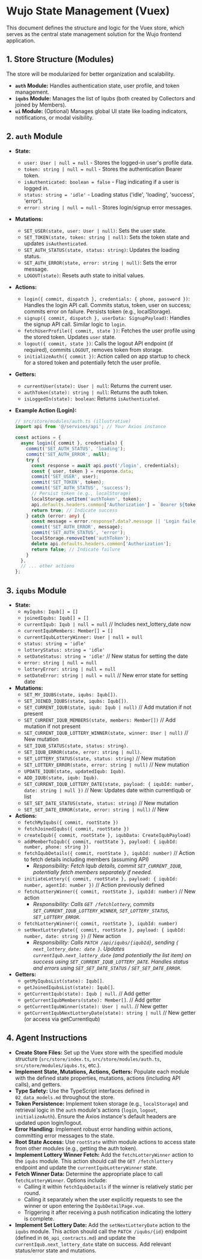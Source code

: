 # Wujo State Management (Vuex)

This document defines the structure and logic for the Vuex store, which serves as the central state management solution for the Wujo frontend application.

## 1. Store Structure (Modules)

The store will be modularized for better organization and scalability.

*   **`auth` Module:** Handles authentication state, user profile, and token management.
*   **`iqubs` Module:** Manages the list of Iqubs (both created by Collectors and joined by Members).
*   **`ui` Module:** (Optional) Manages global UI state like loading indicators, notifications, or modal visibility.

## 2. `auth` Module

*   **State:**
    *   `user: User | null = null` - Stores the logged-in user's profile data.
    *   `token: string | null = null` - Stores the authentication Bearer token.
    *   `isAuthenticated: boolean = false` - Flag indicating if a user is logged in.
    *   `status: string = 'idle'` - Loading status ('idle', 'loading', 'success', 'error').
    *   `error: string | null = null` - Stores login/signup error messages.
*   **Mutations:**
    *   `SET_USER(state, user: User | null)`: Sets the user state.
    *   `SET_TOKEN(state, token: string | null)`: Sets the token state and updates `isAuthenticated`.
    *   `SET_AUTH_STATUS(state, status: string)`: Updates the loading status.
    *   `SET_AUTH_ERROR(state, error: string | null)`: Sets the error message.
    *   `LOGOUT(state)`: Resets auth state to initial values.
*   **Actions:**
    *   `login({ commit, dispatch }, credentials: { phone, password })`: Handles the login API call. Commits status, token, user on success; commits error on failure. Persists token (e.g., localStorage).
    *   `signup({ commit, dispatch }, userData: SignupPayload)`: Handles the signup API call. Similar logic to `login`.
    *   `fetchUserProfile({ commit, state })`: Fetches the user profile using the stored token. Updates `user` state.
    *   `logout({ commit, state })`: Calls the logout API endpoint (if required), commits `LOGOUT`, removes token from storage.
    *   `initializeAuth({ commit })`: Action called on app startup to check for a stored token and potentially fetch the user profile.
*   **Getters:**
    *   `currentUser(state): User | null`: Returns the current user.
    *   `authToken(state): string | null`: Returns the auth token.
    *   `isLoggedIn(state): boolean`: Returns `isAuthenticated`.

*   **Example Action (Login):**
    ```typescript
    // src/store/modules/auth.ts (illustrative)
    import api from '@/services/api'; // Your Axios instance

    const actions = {
      async login({ commit }, credentials) {
        commit('SET_AUTH_STATUS', 'loading');
        commit('SET_AUTH_ERROR', null);
        try {
          const response = await api.post('/login', credentials);
          const { user, token } = response.data;
          commit('SET_USER', user);
          commit('SET_TOKEN', token);
          commit('SET_AUTH_STATUS', 'success');
          // Persist token (e.g., localStorage)
          localStorage.setItem('authToken', token);
          api.defaults.headers.common['Authorization'] = `Bearer ${token}`;
          return true; // Indicate success
        } catch (error: any) {
          const message = error.response?.data?.message || 'Login failed.';
          commit('SET_AUTH_ERROR', message);
          commit('SET_AUTH_STATUS', 'error');
          localStorage.removeItem('authToken');
          delete api.defaults.headers.common['Authorization'];
          return false; // Indicate failure
        }
      },
      // ... other actions
    };
    ```

## 3. `iqubs` Module

*   **State:**
    *   `myIqubs: Iqub[] = []`
    *   `joinedIqubs: Iqub[] = []`
    *   `currentIqub: Iqub | null = null` // Includes next_lottery_date now
    *   `currentIqubMembers: Member[] = []`
    *   `currentIqubLotteryWinner: User | null = null`
    *   `status: string = 'idle'`
    *   `lotteryStatus: string = 'idle'`
    *   `setDateStatus: string = 'idle'` // New status for setting the date
    *   `error: string | null = null`
    *   `lotteryError: string | null = null`
    *   `setDateError: string | null = null` // New error state for setting date
*   **Mutations:**
    *   `SET_MY_IQUBS(state, iqubs: Iqub[])`.
    *   `SET_JOINED_IQUBS(state, iqubs: Iqub[])`.
    *   `SET_CURRENT_IQUB(state, iqub: Iqub | null)` // Add mutation if not present
    *   `SET_CURRENT_IQUB_MEMBERS(state, members: Member[])` // Add mutation if not present
    *   `SET_CURRENT_IQUB_LOTTERY_WINNER(state, winner: User | null)` // New mutation
    *   `SET_IQUB_STATUS(state, status: string)`.
    *   `SET_IQUB_ERROR(state, error: string | null)`.
    *   `SET_LOTTERY_STATUS(state, status: string)` // New mutation
    *   `SET_LOTTERY_ERROR(state, error: string | null)` // New mutation
    *   `UPDATE_IQUB(state, updatedIqub: Iqub)`.
    *   `ADD_IQUB(state, iqub: Iqub)`.
    *   `SET_CURRENT_IQUB_LOTTERY_DATE(state, payload: { iqubId: number, date: string | null })` // New: Updates date within currentIqub or list
    *   `SET_SET_DATE_STATUS(state, status: string)` // New mutation
    *   `SET_SET_DATE_ERROR(state, error: string | null)` // New 
*   **Actions:**
    *   `fetchMyIqubs({ commit, rootState })`
    *   `fetchJoinedIqubs({ commit, rootState })`
    *   `createIqub({ commit, rootState }, iqubData: CreateIqubPayload)`
    *   `addMemberToIqub({ commit, rootState }, payload: { iqubId: number, phone: string })`
    *   `fetchIqubDetails({ commit, rootState }, iqubId: number)` // Action to fetch details including members (assuming API)
        *   *Responsibility: Fetch Iqub details, commit `SET_CURRENT_IQUB`, potentially fetch members separately if needed.*
    *   `initiateLottery({ commit, rootState }, payload: { iqubId: number, agentId: number })` // Action previously defined
    *   `fetchLotteryWinner({ commit, rootState }, iqubId: number)` // New action
        *   *Responsibility: Calls `GET /fetchlottery`, commits `SET_CURRENT_IQUB_LOTTERY_WINNER`, `SET_LOTTERY_STATUS`, `SET_LOTTERY_ERROR`.*
    *   `fetchLotteryWinner({ commit, rootState }, iqubId: number)`
    *   `setNextLotteryDate({ commit, rootState }, payload: { iqubId: number, date: string })` // New action
        *   *Responsibility: Calls `PATCH /api/iqubs/{iqubId}`, sending `{ next_lottery_date: date }`. Updates `currentIqub.next_lottery_date` (and potentially the list item) on success using `SET_CURRENT_IQUB_LOTTERY_DATE`. Handles status and errors using `SET_SET_DATE_STATUS` / `SET_SET_DATE_ERROR`.*
*   **Getters:**
    *   `getMyIqubsList(state): Iqub[]`.
    *   `getJoinedIqubsList(state): Iqub[]`.
    *   `getCurrentIqub(state): Iqub | null`. // Add getter
    *   `getCurrentIqubMembers(state): Member[]`. // Add getter
    *   `getCurrentIqubWinner(state): User | null`. // New getter
    *   `getCurrentIqubNextLotteryDate(state): string | null` // New getter (or access via getCurrentIqub)

## 4. Agent Instructions

*   **Create Store Files:** Set up the Vuex store with the specified module structure (`src/store/index.ts`, `src/store/modules/auth.ts`, `src/store/modules/iqubs.ts`, etc.).
*   **Implement State, Mutations, Actions, Getters:** Populate each module with the defined state properties, mutations, actions (including API calls), and getters.
*   **Type Safety:** Use the TypeScript interfaces defined in `02_data_models.md` throughout the store.
*   **Token Persistence:** Implement token storage (e.g., `localStorage`) and retrieval logic in the `auth` module's actions (`login`, `logout`, `initializeAuth`). Ensure the Axios instance's default headers are updated upon login/logout.
*   **Error Handling:** Implement robust error handling within actions, committing error messages to the state.
*   **Root State Access:** Use `rootState` within module actions to access state from other modules (e.g., getting the auth token).
*   **Implement Lottery Winner Fetch:** Add the `fetchLotteryWinner` action to the `iqubs` module. This action should call the `GET /fetchlottery` endpoint and update the `currentIqubLotteryWinner` state.
*   **Fetch Winner Data:** Determine the appropriate place to call `fetchLotteryWinner`. Options include:
    *   Calling it within `fetchIqubDetails` if the winner is relatively static per round.
    *   Calling it separately when the user explicitly requests to see the winner or upon entering the `IqubDetailPage.vue`.
    *   Triggering it after receiving a push notification indicating the lottery is complete.
*   **Implement Set Lottery Date:** Add the `setNextLotteryDate` action to the `iqubs` module. This action should call the `PATCH /iqubs/{id}` endpoint (defined in `06_api_contracts.md`) and update the `currentIqub.next_lottery_date` state on success. Add relevant status/error state and mutations.
